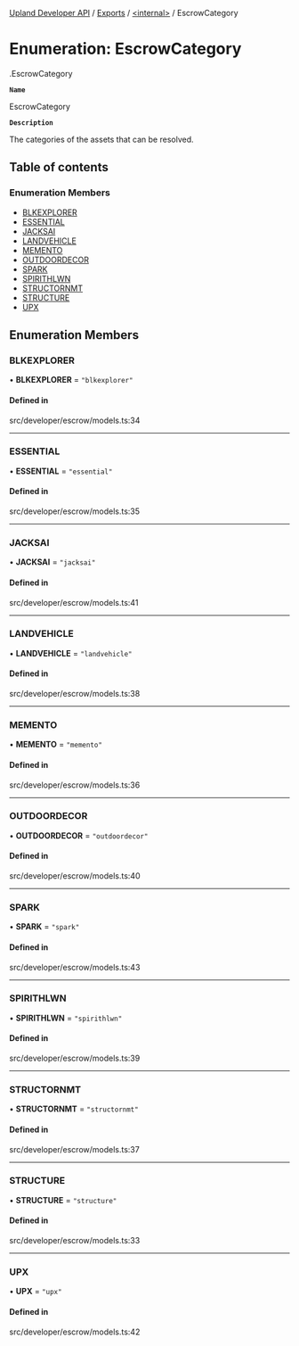 [Upland Developer API](../README.md) / [Exports](../modules.md) / [<internal\>](../modules/internal_.md) / EscrowCategory

# Enumeration: EscrowCategory

[<internal>](../modules/internal_.md).EscrowCategory

**`Name`**

EscrowCategory

**`Description`**

The categories of the assets that can be resolved.

## Table of contents

### Enumeration Members

- [BLKEXPLORER](internal_.EscrowCategory.md#blkexplorer)
- [ESSENTIAL](internal_.EscrowCategory.md#essential)
- [JACKSAI](internal_.EscrowCategory.md#jacksai)
- [LANDVEHICLE](internal_.EscrowCategory.md#landvehicle)
- [MEMENTO](internal_.EscrowCategory.md#memento)
- [OUTDOORDECOR](internal_.EscrowCategory.md#outdoordecor)
- [SPARK](internal_.EscrowCategory.md#spark)
- [SPIRITHLWN](internal_.EscrowCategory.md#spirithlwn)
- [STRUCTORNMT](internal_.EscrowCategory.md#structornmt)
- [STRUCTURE](internal_.EscrowCategory.md#structure)
- [UPX](internal_.EscrowCategory.md#upx)

## Enumeration Members

### BLKEXPLORER

• **BLKEXPLORER** = ``"blkexplorer"``

#### Defined in

src/developer/escrow/models.ts:34

___

### ESSENTIAL

• **ESSENTIAL** = ``"essential"``

#### Defined in

src/developer/escrow/models.ts:35

___

### JACKSAI

• **JACKSAI** = ``"jacksai"``

#### Defined in

src/developer/escrow/models.ts:41

___

### LANDVEHICLE

• **LANDVEHICLE** = ``"landvehicle"``

#### Defined in

src/developer/escrow/models.ts:38

___

### MEMENTO

• **MEMENTO** = ``"memento"``

#### Defined in

src/developer/escrow/models.ts:36

___

### OUTDOORDECOR

• **OUTDOORDECOR** = ``"outdoordecor"``

#### Defined in

src/developer/escrow/models.ts:40

___

### SPARK

• **SPARK** = ``"spark"``

#### Defined in

src/developer/escrow/models.ts:43

___

### SPIRITHLWN

• **SPIRITHLWN** = ``"spirithlwn"``

#### Defined in

src/developer/escrow/models.ts:39

___

### STRUCTORNMT

• **STRUCTORNMT** = ``"structornmt"``

#### Defined in

src/developer/escrow/models.ts:37

___

### STRUCTURE

• **STRUCTURE** = ``"structure"``

#### Defined in

src/developer/escrow/models.ts:33

___

### UPX

• **UPX** = ``"upx"``

#### Defined in

src/developer/escrow/models.ts:42
